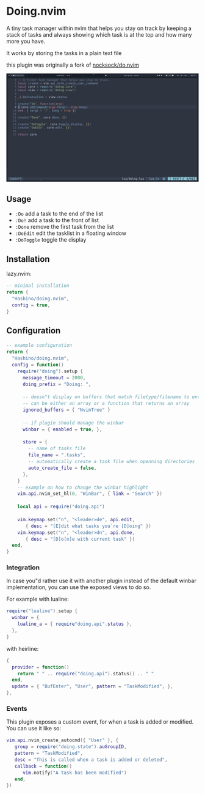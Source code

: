 # Doing.nvim

A tiny task manager within nvim that helps you stay on track by keeping a stack
of tasks and always showing which task is at the top and how many more you have.

It works by storing the tasks in a plain text file

this plugin was originally a fork of [nocksock/do.nvim](https://github.com/nocksock/do.nvim)

![doing](https://raw.githubusercontent.com/Hashino/doing.nvim/main/demo.gif)

## Usage

- `:Do` add a task to the end of the list
- `:Do!` add a task to the front of list
- `:Done` remove the first task from the list
- `:DoEdit` edit the tasklist in a floating window
- `:DoToggle` toggle the display

## Installation

lazy.nvim:

```lua
-- minimal installation
return {
  "Hashino/doing.nvim",
  config = true,
}
```

## Configuration

```lua
-- example configuration
return {
  "Hashino/doing.nvim",
  config = function()
    require("doing").setup {
      message_timeout = 2000,
      doing_prefix = "Doing: ",

      -- doesn"t display on buffers that match filetype/filename to entries
      -- can be either an array or a function that returns an array
      ignored_buffers = { "NvimTree" }

      -- if plugin should manage the winbar
      winbar = { enabled = true, },

      store = {
        -- name of tasks file
        file_name = ".tasks",
        -- automatically create a task file when openning directories
        auto_create_file = false,
      },
    }
    -- example on how to change the winbar highlight
    vim.api.nvim_set_hl(0, "WinBar", { link = "Search" })

    local api = require("doing.api")

    vim.keymap.set("n", "<leader>de", api.edit,
       { desc = "[E]dit what tasks you`re [D]oing" })
    vim.keymap.set("n", "<leader>dn", api.done,
       { desc = "[D]o[n]e with current task" })
  end,
}
```

### Integration

In case you"d rather use it with another plugin instead of the default winbar
implementation, you can use the exposed views to do so.

For example with lualine:

```lua
require("lualine").setup {
  winbar = {
    lualine_a = { require"doing.api".status },
  },
}
```

with heirline:
```lua
{
  provider = function()
    return " " .. require("doing.api").status() .. " "
  end,
  update = { "BufEnter", "User", pattern = "TaskModified", },
},
```

### Events

This plugin exposes a custom event, for when a task is added or modified. You can use it like so:

```lua
vim.api.nvim_create_autocmd({ "User" }, {
   group = require("doing.state").auGroupID,
   pattern = "TaskModified",
   desc = "This is called when a task is added or deleted",
   callback = function()
      vim.notify("A task has been modified")
   end,
})
```
